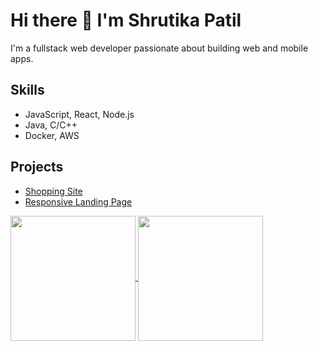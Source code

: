 # Hi there 👋 I'm Shrutika Patil

I'm a fullstack web developer passionate about building web and mobile apps.

## Skills
- JavaScript, React, Node.js
- Java, C/C++
- Docker, AWS

## Projects
- [Shopping Site](https://github.com/shrutikapatil9/shopping-site)
- [Responsive Landing Page](https://github.com/shrutikapatil9/responsive-landing-page)

<a href="https://github.com/shrutikapatil9/github-readme-stats">
  <img height=200 align="center" src="![Shrutika's's GitHub stats](https://github-readme-stats.vercel.app/api?username=shrutikapatil9&theme=jolly&show_icons=true)" />
</a>

<a href="https://github.com/shrutikapatil9/convoychat">
  <img height=200 align="center" src="https://github-readme-stats.vercel.app/api/top-langs?username=shrutikapatil9&layout=compact&langs_count=8&card_width=320" />
</a>






